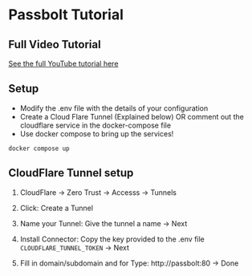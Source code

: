 # Passbolt Tutorial
## Full Video Tutorial
[See the full YouTube tutorial here](https://youtu.be/O76Lye5D-n8)
  
## Setup
  
  - Modify the .env file with the details of your configuration
  - Create a Cloud Flare Tunnel (Explained below) OR comment out the cloudflare service in the docker-compose file
  - Use docker compose to bring up the services!
  
  ```
  docker compose up
  ```
  
  
## CloudFlare Tunnel setup

1. CloudFlare -> Zero Trust -> Accesss -> Tunnels
  
2. Click: Create a Tunnel
  
3. Name your Tunnel: Give the tunnel a name -> Next
  
4. Install Connector: Copy the key provided to the .env file `CLOUDFLARE_TUNNEL_TOKEN` -> Next
  
5. Fill in domain/subdomain and for Type: http://passbolt:80  -> Done
